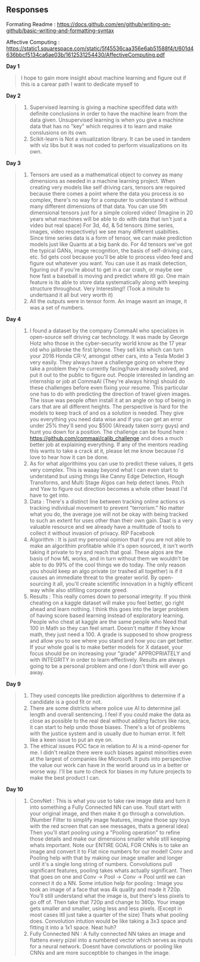 ## Responses
Formating Readme : https://docs.github.com/en/github/writing-on-github/basic-writing-and-formatting-syntax

Affective Computing : https://static1.squarespace.com/static/5f45536caa356e6ab51588f4/t/601d4636bbcf5134ca6ae03b/1612531254430/AffectiveComputing.pdf

**Day 1** 
> I hope to gain more insight about machine learning and figure out if this is a carear path I want to dedicate myself to 

**Day 2**
> 1) Supervised learning is giving a machine specififed data with definite conclusions in order to have the machine learn from the data given. Unsupervised learning is when you give a machine data that has no "key" which requires it to learn and make conslusions on its own.
> 2) Scikit-learn is Not a visualization library. It can be used in tandem with viz libs but it was not coded to perform visualizations on its own.

**Day 3**
> 1) Tensors are used as a mathematical object to convey as many dimensions as needed in a machine learning project. When creating very models like self driving cars, tensors are required because there comes a point where the data you process is so complex, there's no way for a computer to understand it without many different dimensions of that data. You can use 5th dimensional tensors just for a simple colored video! (Imagine in 20 years what machines will be able to do with data that isn't just a video but real space) For 3d, 4d, & 5d tensors (time series, images, video respectively) we see many different usabilties. Since time series data is a form of tensor, we can make prediction models just like Quants at a big bank do. For 4d tensors we've got the typical GANs, image recognition, the basis of self-driving cars, etc. 5d gets cool because you'll be able to process video feed and figure out whatever you want. You can use it as mask detection, figuring out if you're about to get in a car crash, or maybe see how fast a baseball is moving and predict where itll go. One main feature is its able to store data systematically along with keeping structure throughout. Very Interesting!! (Took a minute to undertsand it all but very worth it)
> 2) All the outputs were in tensor form. An image wasnt an image, it was a set of numbers.

**Day 4**
> 1) I found a dataset by the company CommaAI who specializes in open-source self driving car technology. It was made by George Hotz who those in the cyber-security world know as the 17 year old who jailbroke the first Iphone. They sell kits which can turn your 2016 Honda CR-V, amongst other cars, into a Tesla Model 3 very easily. They always have a challenge going on where they take a problem they're currently facing/have already solved, and put it out to the public to figure out. People interested in landing an internship or job at CommaAI (They're always hiring) should do these challenges before even fixing your resume. This particular one has to do with predicting the direction of travel given images. The issue was people often install it at an angle on top of being in cars that are all different heights. The perspective is hard for the models to keep track of and os a solution is needed. They give you everything you need data wise and if you can get an error under 25% they'll send you $500 (Already taken sorry guys) and hunt you down for a position. The challenge can be found here : https://github.com/commaai/calib_challenge and does a much better job at explaining everything. If any of the mentors reading this wants to take a crack at it, please let me know because I'd love to hear how it can be done.
> 2) As for what algorithims you can use to predict these values, it gets very complex. This is waaay beyond what I can even start to understand but using things like Canny Edge Detection, Hough Transforms, and Multi Stage Algos can help detect lanes. Pitch and Yaw to figure out direction becomes a whole other beast I'd have to get into.
> 3) Data : There's a distinct line between tracking online actions vs tracking individual movement to prevent "terrorism." No matter what you do, the average joe will not be okay with being tracked to such an extent for uses other than their own gain. Daat is a very valuable resource and we already have a multitude of tools to collect it without invasion of privacy. RIP Facebook
> 4) Algorithm : It is just my personal opinion that if you are not able to make an algorithim profitable while it's open sourced, it isn't worth taking it private to try and reach that goal. These algos are the basis of how ML works, and in turn without them we wouldn't be able to do 99% of the cool things we do today. The only reason you should keep an algo private (or trashed all together) is if it causes an immediate threat to the greater world. By open-sourcing it all, you'll create scientific innovation in a highly efficent way while also stifiling corporate greed.
> 5) Results : This really comes down to personal integrity. If you think cheating on a kaggle dataset will make you feel better, go right ahead and learn nothing. I think this goes into the larger problem of having score based learning instead of exploratory learning. People who cheat at kaggle are the same people who Need that 100 in Math so they can feel smart. Doesn't matter if they know math, they just need a 100. A grade is supposed to show progress and allow you to see where you stand and how you can get better. If your whole goal is to make better models for X dataset, your focus should be on increasing your "grade" APPROPRIATELY and with INTEGRITY in order to learn effectively. Results are always going to be a personal problem and one I don't think will ever go away.

**Day 9**
> 1) They used concepts like prediction algorithms to determine if a candidate is a good fit or not.
> 2) There are some districts where police use AI to determine jail length and overall sentencing. I feel if you could make the data as close as possible to the real deal without adding factors like race, it can start to help undo those biases. There's a lot of problems with the justice system and is usually due to human error. It felt like a keen issue to put an eye on.
> 3) The ethical issues POC face in relation to AI is a mind-opener for me. I didn't realize there were such biases against minorities even at the largest of companies like Microsoft. It puts into perspective the value our work can have in the world around us in a better or worse way. I'll be sure to check for biases in my future projects to make the best product I can.

**Day 10**
> 1) ConvNet : This is what you use to take raw image data and turn it into something a Fully Connected NN can use. Youll start with your original image, and then make it go through a convolution. (Number Filter to simplify image features, imagine those spy toys with the red screen that can see messages, thats a general idea) Then you'll start pooling using a "Pooling operation" to refine those details and make our dimensions smaller while still keeping whats important. Note our ENTIRE GOAL FOR CNNs is to take an image and convert it to Flat nice numbers for our model! Conv and Pooling help with that by making our image smaller and longer until it's a single long string of numbers. Convolutions pull significant features, pooling takes whats actually significant. Then that goes on one and Conv -> Pool -> Conv -> Pool until we can connect it do a NN. Some intution help for pooling : Image you took an image of a face that was 4k quality and made it 720p. You'll still understand what the image is, but there's less pixels to go off of. Then take that 720p and change to 360p. Your image gets smaller and smaller, using less and less pixels. (Except in most cases itll just take a quarter of the size) Thats what pooling does. Convolution intution would be like taking a 3x3 space and fitting it into a 1x1 space. Neat huh?
> 2) Fully Connected NN : A fully connected NN takes an image and flattens every pizel into a numbered vector which serves as inputs for a neural network. Doesnt have convolutions or pooling like CNNs and are more succeptible to changes in the image.
